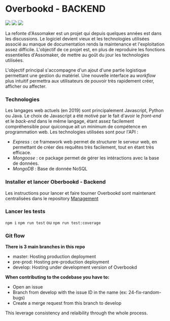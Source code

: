 # Overbookd - BACKEND

![](https://gitlab.com/24-heures-insa/overbookd/backend/badges/develop/pipeline.svg?key_text=develop+pipeleine&key_width=105)
![](https://gitlab.com/24-heures-insa/overbookd/backend/badges/pre-prod/pipeline.svg?key_text=pre-prod+pipeleine&key_width=110)
![](https://gitlab.com/24-heures-insa/overbookd/backend/badges/master/pipeline.svg?key_text=master+pipeleine&key_width=100)

La refonte d'Assomaker est un projet qui depuis quelques années est dans les discussions.
Le logiciel devient vieux et les technologies utilisées associé au manque de documentation
rends la maintenance et l'exploitation assez difficile. L'objectif de ce projet est, en
plus de reproduire les fonctions essentielles d'Assomaker, de mettre au goût du jour les
technologies utilisées.

L'objectif principal s'accompagne d'un ajout d'une partie logistique permettant une gestion du matériel.
Une nouvelle interface au _workflow_ plus intuitif permettra aux utilisateurs de pouvoir très rapidement
créer, afficher ou affecter.

### Technologies

Les langages web actuels (en 2019) sont principalement Javascript, Python ou Java. Le choix de Javascript a été
motivé par le fait d'avoir le _front-end_ et le _back-end_ dans le même langage, étant assez facilement compréhensible
pour quiconque ait un minimum de compétence en programmation web.
Les technologies utilisées sont pour l'API :

- _Express_ : ce framework web permet de structurer le serveur web, en permettant de créer des requêtes très facilement,
  tout en étant très efficace.
- _Mongoose_ : ce package permet de gérer les intéractions avec la base de données.
- _MongoDB_ : Base de donnée NoSQL

### Installer et lancer Oberbookd - Backend

Les instructions pour lancer et faire tourner Overbookd sont maintenant centralisées dans le repository [Management](https://gitlab.com/24-heures-insa/overbookd/management/)

### Lancer les tests

`npm i`
`npm run test` ou `npm run test:coverage`

### Git flow 

**There is 3 main branches in this repo**

 - master: Hosting production deployment
 - pre-prod: Hosting pre-production deployment
 - develop: Hosting under development version of Overbookd

**When contributing to the codebase you have to:**

- Open an issue
- Branch from develop with the issue ID in the name (ex: 24-fix-random-bugs)
- Create a merge request from this branch to develop

This leverage consistency and relaibility through the whole process.
